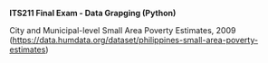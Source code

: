 **ITS211 Final Exam - Data Grapging (Python)**

City and Municipal-level Small Area Poverty Estimates, 2009 (https://data.humdata.org/dataset/philippines-small-area-poverty-estimates)
